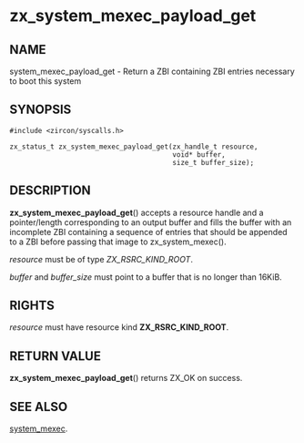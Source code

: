 # zx_system_mexec_payload_get

## NAME

<!-- Updated by scripts/update-docs-from-abigen, do not edit this section manually. -->

system_mexec_payload_get - Return a ZBI containing ZBI entries necessary to boot this system

## SYNOPSIS

<!-- Updated by scripts/update-docs-from-abigen, do not edit this section manually. -->

```
#include <zircon/syscalls.h>

zx_status_t zx_system_mexec_payload_get(zx_handle_t resource,
                                        void* buffer,
                                        size_t buffer_size);
```

## DESCRIPTION

**zx_system_mexec_payload_get**() accepts a resource handle and a
pointer/length corresponding to an output buffer and fills the buffer with an
incomplete ZBI containing a sequence of entries that should be appended to a
ZBI before passing that image to zx_system_mexec().

*resource* must be of type *ZX_RSRC_KIND_ROOT*.

*buffer* and *buffer_size* must point to a buffer that is no longer than 16KiB.

## RIGHTS

<!-- Updated by scripts/update-docs-from-abigen, do not edit this section manually. -->

*resource* must have resource kind **ZX_RSRC_KIND_ROOT**.

## RETURN VALUE

**zx_system_mexec_payload_get**() returns ZX_OK on success.

## SEE ALSO

[system_mexec](system_mexec.md).
